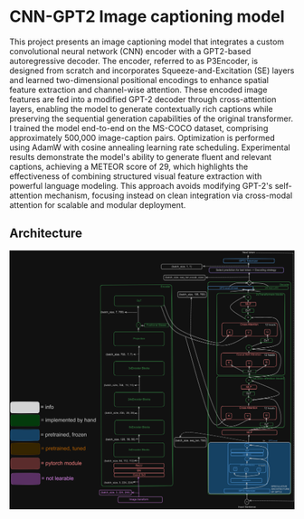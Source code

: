 # CNN-GPT2 Image captioning model

This project presents an image captioning model that integrates a custom convolutional neural network (CNN) encoder with a GPT2-based autoregressive decoder. The encoder, referred to as P3Encoder, is designed from scratch and incorporates Squeeze-and-Excitation (SE) layers and learned two-dimensional positional encodings to enhance spatial feature extraction and channel-wise attention. These encoded image features are fed into a modified GPT-2 decoder through cross-attention layers, enabling the model to generate contextually rich captions while preserving the sequential generation capabilities of the original transformer. I trained the model end-to-end on the MS-COCO dataset, comprising approximately 500,000 image-caption pairs. Optimization is performed using AdamW with cosine annealing learning rate scheduling. Experimental results demonstrate the model's ability to generate fluent and relevant captions, achieving a METEOR score of 29, which highlights the effectiveness of combining structured visual feature extraction with powerful language modeling. This approach avoids modifying GPT-2's self-attention mechanism, focusing instead on clean integration via cross-modal attention for scalable and modular deployment.

## Architecture
![Architecutere](https://github.com/Dantsz/ImageCaptioningProject/blob/main/resources/architecture.png?raw=true)
